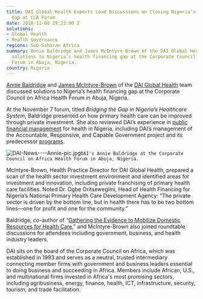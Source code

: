 ```yaml
---
title: DAI Global Health Experts Lead Discussions on Closing Nigeria’s Health Financing
  Gap at CCA Forum
date: 2018-11-08 19:23:00 Z
solutions:
- Global Health
- Health Governance
regions: Sub-Saharan Africa
summary: Annie Baldridge and James McIntyre-Brown of the DAI Global Health team discussed
  solutions to Nigeria’s health financing gap at the Corporate Council on Africa Health
  Forum in Abuja, Nigeria.
country: Nigeria
---
```


[Annie Baldridge](https://www.dai.com/who-we-are/our-team/annie-baldridge) and [James McIntyre-Brown](https://www.dai.com/who-we-are/our-team/james-mcintyre-brown) of the [DAI Global Health](https://www.dai.com/our-work/solutions/global-health) team discussed solutions to Nigeria’s health financing gap at the Corporate Council on Africa Health Forum in Abuja, Nigeria.

<!--more-->

At the November 7 forum, titled *Bridging the Gap in Nigeria’s Healthcare System*, Baldridge presented on how primary health care can be improved through private investment. She also reviewed DAI’s experience in [public financial management](https://www.dai.com/our-work/solutions/governance-solutions/public-financial-management) for health in Nigeria, including DAI’s management of the Accountable, Responsive, and Capable Government project and its predecessor [programs](https://www.dai.com/our-work/projects/nigeria-state-partnership-accountability-responsiveness-and-capability-sparc).

![DAI-News----Annie-pic.jpg](/uploads/DAI-News----Annie-pic.jpg)`DAI's Annie Baldridge at the Corporate Council on Africa Health Forum in Abuja, Nigeria.` 

McIntyre-Brown, Health Practice Director for DAI Global Health, prepared a scan of the health sector investment environment and identified areas for investment and innovation, including private franchising of primary health care facilities. Noted Dr. Ogbe Oritsewegimi, Head of Health Financing for Nigeria’s National Primary Health Care Development Agency: “The private sector is driven by the bottom line, but in health there has to be two bottom lines—one for profit and one for the community.”

Baldridge, co-author of “[Gathering the Evidence to Mobilize Domestic Resources for Health Care](http://dai-global-developments.com/articles/marshaling-the-evidence-to-better-help-developing-countries-improve-and-afford-their-health-services/),” and McIntyre-Brown also joined roundtable discussions for attendees including government, business, and health industry leaders.

DAI sits on the board of the Corporate Council on Africa, which was established in 1993 and serves as a neutral, trusted intermediary connecting member firms with government and business leaders essential to doing business and succeeding in Africa. Members include African, U.S., and multinational firms invested in Africa's most promising sectors, including agribusiness, energy, finance, health, ICT, infrastructure, security, tourism, and trade facilitation.